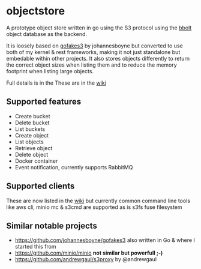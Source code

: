 # objectstore

A prototype object store written in go using the S3 protocol using the [bbolt](https://github.com/etcd-io/bbolt) object database as the backend.

It is loosely based on [gofakes3](https://github.com/johannesboyne/gofakes3) by johannesboyne but converted to use both of my kernel & rest frameworks, making it not just standalone but embedable within other projects. It also stores objects differently to return the correct object sizes when listing them and to reduce the memory footprint when listing large objects.

Full details is in the These are in the [wiki](https://github.com/peter-mount/objectstore/wiki)

## Supported features

* Create bucket
* Delete bucket
* List buckets
* Create object
* List objects
* Retrieve object
* Delete object
* Docker container
* Event notification, currently supports RabbitMQ

## Supported clients

These are now listed in the [wiki](https://github.com/peter-mount/objectstore/wiki/ClientSupport) but currently common command line tools like aws cli, minio mc & s3cmd are supported as is s3fs fuse filesystem

## Similar notable projects
- https://github.com/johannesboyne/gofakes3 also written in Go & where I started this from
- https://github.com/minio/minio **not similar but powerfull ;-)**
- https://github.com/andrewgaul/s3proxy by @andrewgaul
